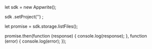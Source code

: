 let sdk = new Appwrite();

sdk
    .setProject('')
;

let promise = sdk.storage.listFiles();

promise.then(function (response) {
    console.log(response);
}, function (error) {
    console.log(error);
});